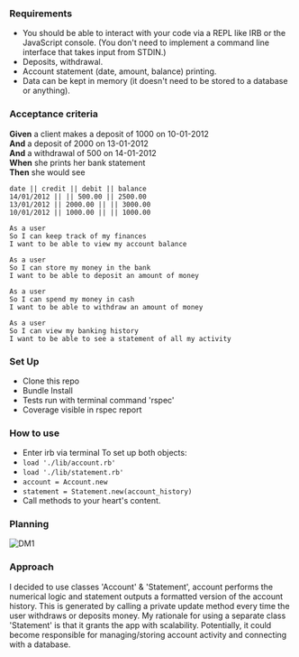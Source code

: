 ### Requirements

- You should be able to interact with your code via a REPL like IRB or the JavaScript console. (You don't need to implement a command line interface that takes input from STDIN.)
- Deposits, withdrawal.
- Account statement (date, amount, balance) printing.
- Data can be kept in memory (it doesn't need to be stored to a database or anything).

### Acceptance criteria

**Given** a client makes a deposit of 1000 on 10-01-2012  
**And** a deposit of 2000 on 13-01-2012  
**And** a withdrawal of 500 on 14-01-2012  
**When** she prints her bank statement  
**Then** she would see

```
date || credit || debit || balance
14/01/2012 || || 500.00 || 2500.00
13/01/2012 || 2000.00 || || 3000.00
10/01/2012 || 1000.00 || || 1000.00
```

```
As a user
So I can keep track of my finances
I want to be able to view my account balance

As a user
So I can store my money in the bank
I want to be able to deposit an amount of money

As a user
So I can spend my money in cash
I want to be able to withdraw an amount of money

As a user
So I can view my banking history
I want to be able to see a statement of all my activity
```

### Set Up

- Clone this repo
- Bundle Install
- Tests run with terminal command 'rspec'
- Coverage visible in rspec report

### How to use

- Enter irb via terminal
  To set up both objects:
- `load './lib/account.rb'`
- `load './lib/statement.rb'`
- `account = Account.new`
- `statement = Statement.new(account_history)`
- Call methods to your heart's content.

### Planning

![DM1](https://github.com/wemsteral/bank-tech-test/blob/master/DM1.jpg)

### Approach

I decided to use classes 'Account' & 'Statement', account performs the numerical logic and statement outputs a formatted version of the account history. This is generated by calling a private update method every time the user withdraws or deposits money.
My rationale for using a separate class 'Statement' is that it grants the app with scalability. Potentially, it could become responsible for managing/storing account activity and connecting with a database.
